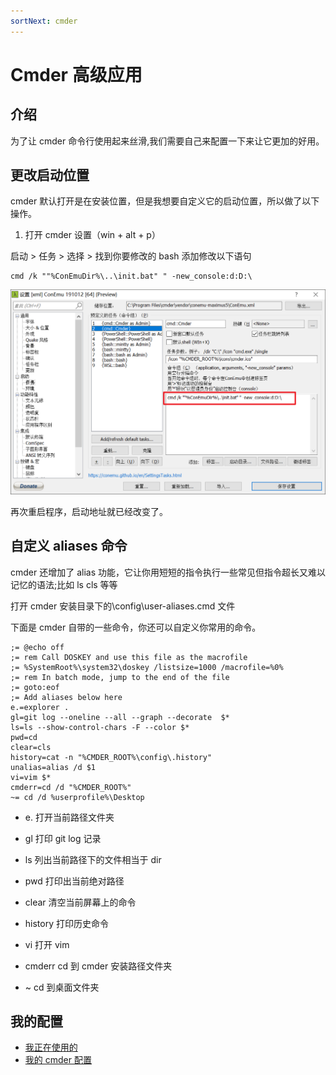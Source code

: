 ```yaml
---
sortNext: cmder
---
```


# Cmder 高级应用

## 介绍

为了让 cmder 命令行使用起来丝滑,我们需要自己来配置一下来让它更加的好用。

## 更改启动位置

cmder 默认打开是在安装位置，但是我想要自定义它的启动位置，所以做了以下操作。

1. 打开 cmder 设置（win + alt + p）

启动 > 任务 > 选择 > 找到你要修改的 bash 添加修改以下语句

```batch
cmd /k ""%ConEmuDir%\..\init.bat" " -new_console:d:D:\
```

![](./images/cmder-expert/image-20200612125614807.png)

再次重启程序，启动地址就已经改变了。

## 自定义 aliases 命令

cmder 还增加了 alias 功能，它让你用短短的指令执行一些常见但指令超长又难以记忆的语法;比如 ls cls 等等

打开 cmder 安装目录下的\config\user-aliases.cmd 文件

下面是 cmder 自带的一些命令，你还可以自定义你常用的命令。

```batch
;= @echo off
;= rem Call DOSKEY and use this file as the macrofile
;= %SystemRoot%\system32\doskey /listsize=1000 /macrofile=%0%
;= rem In batch mode, jump to the end of the file
;= goto:eof
;= Add aliases below here
e.=explorer .
gl=git log --oneline --all --graph --decorate  $*
ls=ls --show-control-chars -F --color $*
pwd=cd
clear=cls
history=cat -n "%CMDER_ROOT%\config\.history"
unalias=alias /d $1
vi=vim $*
cmderr=cd /d "%CMDER_ROOT%"
~= cd /d %userprofile%\Desktop
```

- e. 打开当前路径文件夹

- gl 打印 git log 记录

- ls 列出当前路径下的文件相当于 dir

- pwd 打印出当前绝对路径

- clear 清空当前屏幕上的命令

- history 打印历史命令

- vi 打开 vim

- cmderr cd 到 cmder 安装路径文件夹

- ~ cd 到桌面文件夹

## 我的配置

- [我正在使用的](https://github.com/Ares-Chang/use)
- [我的 cmder 配置](https://github.com/Ares-Chang/.config/blob/master/cmder/user_aliases.cmd)
